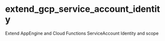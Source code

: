 # extend_gcp_service_account_identity
Extend AppEngine and Cloud Functions ServiceAccount Identity and scope
